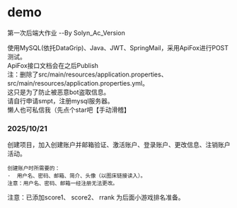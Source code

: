 # demo
第一次后端大作业  --By  Solyn_Ac_Version

使用MySQL(依托DataGrip)、Java、JWT、SpringMail，采用ApiFox进行POST测试。  
ApiFox接口文档会在之后Publish  
注：删除了src/main/resources/application.properties、src/main/resources/application.properties.yml。  
这只是为了防止被恶意bot盗取信息。  
请自行申请smpt，注册mysql服务器。  
懒人也可私信我（先点个star吧【手动滑稽】  


### 2025/10/21
创建项目，加入创建账户并邮箱验证、激活账户、登录账户、更改信息、注销账户活动。  
```
创建账户时所需要的：
·  用户名、密码、邮箱、简介、头像（以图床链接读入）。  
注意：用户名、密码、邮箱一经注册无法更改。  
```
注意：已添加score1、 score2、 rrank 为后面小游戏排名准备。  

